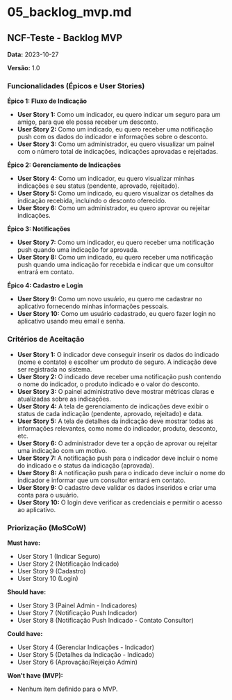 # 05_backlog_mvp.md

## NCF-Teste - Backlog MVP

**Data:** 2023-10-27

**Versão:** 1.0


### Funcionalidades (Épicos e User Stories)

**Épico 1: Fluxo de Indicação**

* **User Story 1:** Como um indicador, eu quero indicar um seguro para um amigo, para que ele possa receber um desconto.
* **User Story 2:** Como um indicado, eu quero receber uma notificação push com os dados do indicador e informações sobre o desconto.
* **User Story 3:** Como um administrador, eu quero visualizar um painel com o número total de indicações, indicações aprovadas e rejeitadas.


**Épico 2: Gerenciamento de Indicações**

* **User Story 4:** Como um indicador, eu quero visualizar minhas indicações e seu status (pendente, aprovado, rejeitado).
* **User Story 5:** Como um indicado, eu quero visualizar os detalhes da indicação recebida, incluindo o desconto oferecido.
* **User Story 6:** Como um administrador, eu quero aprovar ou rejeitar indicações.

**Épico 3: Notificações**

* **User Story 7:** Como um indicador, eu quero receber uma notificação push quando uma indicação for aprovada.
* **User Story 8:** Como um indicado, eu quero receber uma notificação push quando uma indicação for recebida e indicar que um consultor entrará em contato.

**Épico 4:  Cadastro e Login**

* **User Story 9:** Como um novo usuário, eu quero me cadastrar no aplicativo fornecendo minhas informações pessoais.
* **User Story 10:** Como um usuário cadastrado, eu quero fazer login no aplicativo usando meu email e senha.


### Critérios de Aceitação

* **User Story 1:** O indicador deve conseguir inserir os dados do indicado (nome e contato) e escolher um produto de seguro. A indicação deve ser registrada no sistema.
* **User Story 2:** O indicado deve receber uma notificação push contendo o nome do indicador, o produto indicado e o valor do desconto.
* **User Story 3:** O painel administrativo deve mostrar métricas claras e atualizadas sobre as indicações.
* **User Story 4:** A tela de gerenciamento de indicações deve exibir o status de cada indicação (pendente, aprovado, rejeitado) e data.
* **User Story 5:** A tela de detalhes da indicação deve mostrar todas as informações relevantes, como nome do indicador, produto, desconto, etc.
* **User Story 6:** O administrador deve ter a opção de aprovar ou rejeitar uma indicação com um motivo.
* **User Story 7:** A notificação push para o indicador deve incluir o nome do indicado e o status da indicação (aprovada).
* **User Story 8:** A notificação push para o indicado deve incluir o nome do indicador e informar que um consultor entrará em contato.
* **User Story 9:** O cadastro deve validar os dados inseridos e criar uma conta para o usuário.
* **User Story 10:** O login deve verificar as credenciais e permitir o acesso ao aplicativo.



### Priorização (MoSCoW)

**Must have:**

* User Story 1 (Indicar Seguro)
* User Story 2 (Notificação Indicado)
* User Story 9 (Cadastro)
* User Story 10 (Login)

**Should have:**

* User Story 3 (Painel Admin - Indicadores)
* User Story 7 (Notificação Push Indicador)
* User Story 8 (Notificação Push Indicado - Contato Consultor)

**Could have:**

* User Story 4 (Gerenciar Indicações - Indicador)
* User Story 5 (Detalhes da Indicação - Indicado)
* User Story 6 (Aprovação/Rejeição Admin)

**Won't have (MVP):**

* Nenhum item definido para o MVP.
